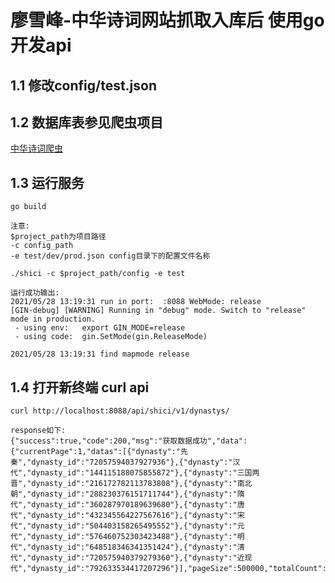 # 廖雪峰-中华诗词网站抓取入库后 使用go开发api


## 1.1 修改config/test.json


## 1.2 数据库表参见爬虫项目
[中华诗词爬虫](https://github.com/chengcxy/scrapy_spider/tree/master/tangshi)

## 1.3 运行服务

```
go build

注意:
$project_path为项目路径
-c config_path
-e test/dev/prod.json config目录下的配置文件名称

./shici -c $project_path/config -e test

运行成功输出:
2021/05/28 13:19:31 run in port:  :8088 WebMode: release
[GIN-debug] [WARNING] Running in "debug" mode. Switch to "release" mode in production.
 - using env:	export GIN_MODE=release
 - using code:	gin.SetMode(gin.ReleaseMode)

2021/05/28 13:19:31 find mapmode release

```

## 1.4 打开新终端 curl api

```
curl http://localhost:8088/api/shici/v1/dynastys/

response如下:
{"success":true,"code":200,"msg":"获取数据成功","data":{"currentPage":1,"datas":[{"dynasty":"先秦","dynasty_id":"72057594037927936"},{"dynasty":"汉代","dynasty_id":"144115188075855872"},{"dynasty":"三国两晋","dynasty_id":"216172782113783808"},{"dynasty":"南北朝","dynasty_id":"288230376151711744"},{"dynasty":"隋代","dynasty_id":"360287970189639680"},{"dynasty":"唐代","dynasty_id":"432345564227567616"},{"dynasty":"宋代","dynasty_id":"504403158265495552"},{"dynasty":"元代","dynasty_id":"576460752303423488"},{"dynasty":"明代","dynasty_id":"648518346341351424"},{"dynasty":"清代","dynasty_id":"720575940379279360"},{"dynasty":"近现代","dynasty_id":"792633534417207296"}],"pageSize":500000,"totalCount":11}}

```



